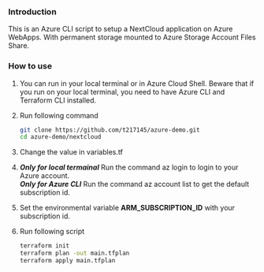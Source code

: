 ### Introduction
This is an Azure CLI script to setup a NextCloud application on Azure WebApps. With permanent storage mounted to Azure Storage Account Files Share.

### How to use
1. You can run in your local terminal or in Azure Cloud Shell. Beware that if you run on your local terminal, you need to have Azure CLI and Terraform CLI installed.

2. Run following command
   ```bash
   git clone https://github.com/t217145/azure-demo.git
   cd azure-demo/nextcloud
   ```

3. Change the value in variables.tf

4. ***Only for local termainal*** Run the command az login to login to your Azure account.\
   ***Only for Azure CLI*** Run the command az account list to get the default subscription id.

5. Set the environmental variable **ARM_SUBSCRIPTION_ID** with your subscription id.

6. Run following script
    ```bash
    terraform init
    terraform plan -out main.tfplan
    terraform apply main.tfplan
    ```
